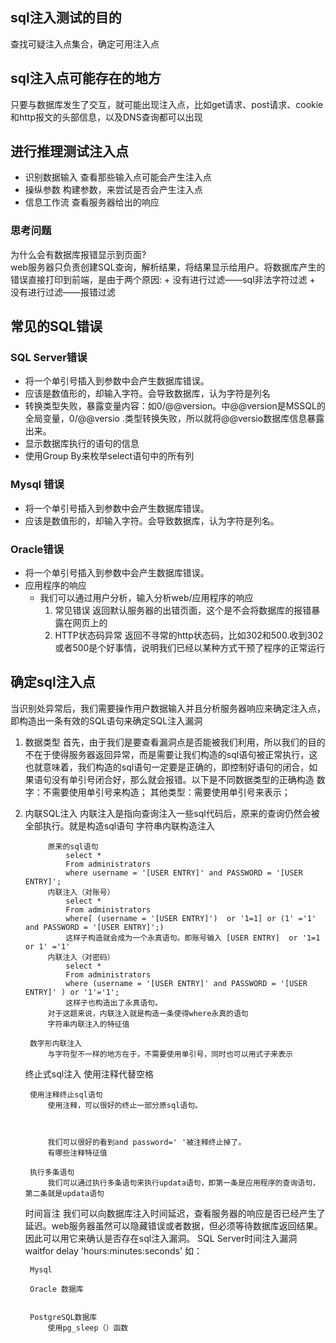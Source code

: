 ## sql注入测试的目的  

查找可疑注入点集合，确定可用注入点

## sql注入点可能存在的地方  

只要与数据库发生了交互，就可能出现注入点，比如get请求、post请求、cookie和http报文的头部信息，以及DNS查询都可以出现  
    
## 进行推理测试注入点  

+ 识别数据输入
		查看那些输入点可能会产生注入点
+ 操纵参数
		构建参数，来尝试是否会产生注入点
+ 信息工作流
		查看服务器给出的响应
### 思考问题
为什么会有数据库报错显示到页面?  
web服务器只负责创建SQL查询，解析结果，将结果显示给用户。将数据库产生的错误直接打印到前端，是由于两个原因:
    + 没有进行过滤——sql非法字符过滤
    + 没有进行过滤——报错过滤

## 常见的SQL错误
### SQL Server错误
+ 将一个单引号插入到参数中会产生数据库错误。
+ 应该是数值形的，却输入字符。会导致数据库，认为字符是列名
+ 转换类型失败，暴露变量内容：如0/@@version。中@@version是MSSQL的全局变量，0/@@versio .类型转换失败，所以就将@@versio数据库信息暴露出来。
+ 显示数据库执行的语句的信息
+ 使用Group By来枚举select语句中的所有列
### Mysql 错误
+ 将一个单引号插入到参数中会产生数据库错误。
+ 应该是数值形的，却输入字符。会导致数据库，认为字符是列名。
### Oracle错误
+ 将一个单引号插入到参数中会产生数据库错误。  
+ 应用程序的响应  
   + 我们可以通过用户分析，输入分析web/应用程序的响应
      1. 常见错误
				返回默认服务器的出错页面，这个是不会将数据库的报错暴露在网页上的
		2. HTTP状态码异常
				返回不寻常的http状态码，比如302和500.收到302或者500是个好事情，说明我们已经以某种方式干预了程序的正常运行
	
	
## 确定sql注入点
当识别处异常后，我们需要操作用户数据输入并且分析服务器响应来确定注入点，即构造出一条有效的SQL语句来确定SQL注入漏洞
1. 数据类型
    首先，由于我们是要查看漏洞点是否能被我们利用，所以我们的目的不在于使得服务器返回异常，而是需要让我们构造的sql语句被正常执行，这也就意味着，我们构造的sql语句一定要是正确的，即控制好语句的闭合，如果语句没有单引号闭合好，那么就会报错。以下是不同数据类型的正确构造
		数字：不需要使用单引号来构造；
		其他类型：需要使用单引号来表示；
2. 内联SQL注入
		内联注入是指向查询注入一些sql代码后，原来的查询仍然会被全部执行。就是构造sql语句
		字符串内联构造注入
			
			原来的sql语句
				select *
				From administrators
				where username = '[USER ENTRY]' and PASSWORD = '[USER ENTRY]';
			内联注入（对账号）
				select *
				From administrators
				where[ (username = '[USER ENTRY]')  or '1=1] or (1' ='1' and PASSWORD = '[USER ENTRY]';) 
				这样子构造就会成为一个永真语句。即账号输入 [USER ENTRY]  or '1=1 or 1' ='1' 
			内联注入（对密码）
				select *
				From administrators
				where (username = '[USER ENTRY]' and PASSWORD = '[USER ENTRY]' ) or '1'='1';
				这样子也构造出了永真语句。
			对于这题来说，内联注入就是构造一条使得where永真的语句
			字符串内联注入的特征值
				
		数字形内联注入
			与字符型不一样的地方在于，不需要使用单引号，同时也可以用式子来表示
			
	终止式sql注入
		使用注释代替空格
			
		
			
		使用注释终止sql语句
			使用注释，可以很好的终止一部分原sql语句。
			
			
			
			我们可以很好的看到and password=' '被注释终止掉了。
			有哪些注释特征值
			
		执行多条语句
			我们可以通过执行多条语句来执行updata语句，即第一条是应用程序的查询语句，第二条就是updata语句
			
			
	时间盲注
		我们可以向数据库注入时间延迟，查看服务器的响应是否已经产生了延迟。web服务器虽然可以隐藏错误或者数据，但必须等待数据库返回结果。因此可以用它来确认是否存在sql注入漏洞。
		SQL Server时间注入漏洞
			waitfor delay 'hours:minutes:seconds'
			如：
			
		Mysql
			
		Oracle 数据库
			
			
		PostgreSQL数据库
			使用pg_sleep（）函数
			
			


```{.python .input}

```
